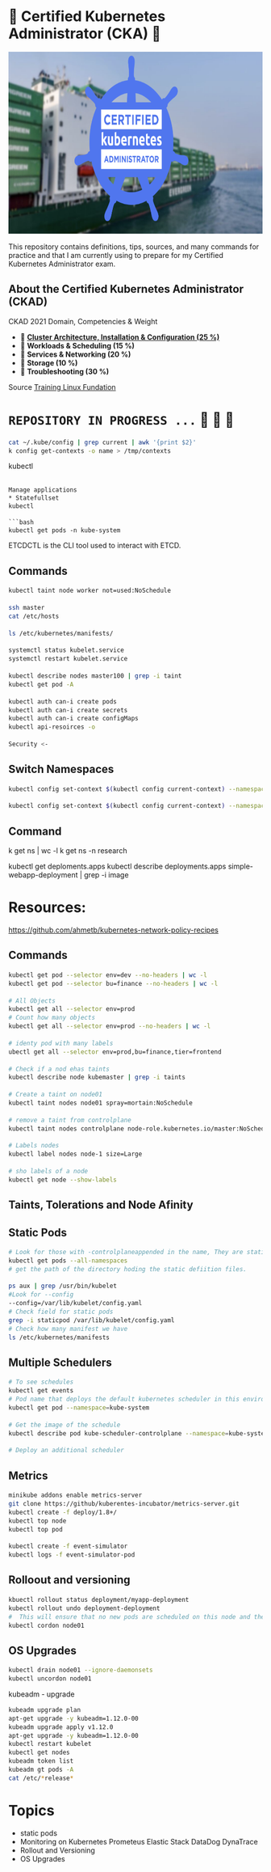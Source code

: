
#  :octopus: Certified Kubernetes Administrator  (CKA) :dolphin:


<p align="center">
  <img width="780" height="360" src="img/intro.png">
</p>

This repository contains definitions, tips, sources, and many commands for practice and that I am currently using to prepare for my Certified Kubernetes Administrator exam.

## **About the Certified Kubernetes Administrator (CKAD)**

CKAD 2021 Domain, Competencies & Weight

- :paw_prints: [**Cluster Architecture, Installation & Configuration (25 %)**](Cluster-Architecture-Installation-&-Configuration/Cluster-Architecture-Installation-&-Configuration.md)
- :paw_prints: **Workloads & Scheduling  (15 %)**
- :paw_prints: **Services & Networking (20 %)**
- :paw_prints: **Storage (10 %)**
- :paw_prints: **Troubleshooting  (30 %)**


Source [Training Linux Fundation](https://training.linuxfoundation.org/ckad-program-change-2021/)


# `` REPOSITORY IN PROGRESS ... `` :carousel_horse: :raising_hand:  :tractor:

```bash
cat ~/.kube/config | grep current | awk '{print $2}'
k config get-contexts -o name > /tmp/contexts

```
kubectl 

```

Manage applications
* Statefullset
kubectl 

```bash
kubectl get pods -n kube-system
```

ETCDCTL is the CLI tool used to interact with ETCD.


## Commands

```bash
kubectl taint node worker not=used:NoSchedule

ssh master
cat /etc/hosts

ls /etc/kubernetes/manifests/

systemctl status kubelet.service
systemctl restart kubelet.service

kubectl describe nodes master100 | grep -i taint
kubectl get pod -A

kubectl auth can-i create pods
kubectl auth can-i create secrets
kubectl auth can-i create configMaps
kubectl api-resoirces -o 

Security <-
```

## Switch Namespaces

```bash
kubectl config set-context $(kubectl config current-context) --namespace=dev

kubectl config set-context $(kubectl config current-context) --namespace=prod

```

## Command

k get ns | wc -l
k get ns -n research


kubectl get deploments.apps
kubectl describe deployments.apps simple-webapp-deployment | grep -i image


# Resources:

https://github.com/ahmetb/kubernetes-network-policy-recipes



## Commands

```bash
kubectl get pod --selector env=dev --no-headers | wc -l
kubectl get pod --selector bu=finance --no-headers | wc -l

# All Objects
kubectl get all --selector env=prod
# Count how many objects
kubectl get all --selector env=prod --no-headers | wc -l

# identy pod with many labels
ubectl get all --selector env=prod,bu=finance,tier=frontend

# Check if a nod ehas taints
kubectl describe node kubemaster | grep -i taints

# Create a taint on node01
kubectl taint nodes node01 spray=mortain:NoSchedule

# remove a taint from controlplane
kubectl taint nodes controlplane node-role.kubernetes.io/master:NoSchedule-

# Labels nodes
kubectl label nodes node-1 size=Large

# sho labels of a node
kubectl get node --show-labels
```

## Taints, Tolerations and Node Afinity

## Static Pods

```bash
# Look for those with -controlplaneappended in the name, They are static pods
kubectl get pods --all-namespaces
# get the path of the directory hoding the static defiition files.

ps aux | grep /usr/bin/kubelet
#Look for --config 
--config=/var/lib/kubelet/config.yaml
# Check field for static pods
grep -i staticpod /var/lib/kubelet/config.yaml
# Check how many manifest we have
ls /etc/kubernetes/manifests


```
## Multiple Schedulers
```bash
# To see schedules
kubectl get events
# Pod name that deploys the default kubernetes scheduler in this environment 
kubectl get pod --namespace=kube-system

# Get the image of the schedule
kubectl describe pod kube-scheduler-controlplane --namespace=kube-system

# Deploy an additional scheduler

```

## Metrics
```bash
minikube addons enable metrics-server
git clone https://github/kuberentes-incubator/metrics-server.git
kubectl create -f deploy/1.8+/
kubectl top node
kubectl top pod

kubectl create -f event-simulator
kubectl logs -f event-simulator-pod


```

## Rolloout and versioning
```bash
kbuectl rollout status deployment/myapp-deployment
kubectl rollout undo deployment-deployment 
#  This will ensure that no new pods are scheduled on this node and the existing pods will not be affected by this operation.
kubectl cordon node01
```
## OS Upgrades

```bash
kubectl drain node01 --ignore-daemonsets
kubectl uncordon node01
```

kubeadm - upgrade
```bash
kubeadm upgrade plan
apt-get upgrade -y kubeadm=1.12.0-00
kubeadm upgrade apply v1.12.0
apt-get upgrade -y kubeadm=1.12.0-00
kubectl restart kubelet
kubectl get nodes
kubeadm token list
kubeadm gt pods -A
cat /etc/*release*
```
# Topics
 - static pods
 - Monitoring on Kubernetes
    Prometeus
    Elastic Stack
    DataDog
    DynaTrace
- Rollout and Versioning
- OS Upgrades
